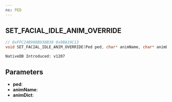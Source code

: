 ```yaml
---
ns: PED
---
```

## SET_FACIAL_IDLE_ANIM_OVERRIDE

```c
// 0xFFC24B988B938B38 0x9BA19C13
void SET_FACIAL_IDLE_ANIM_OVERRIDE(Ped ped, char* animName, char* animDict);
```

```
NativeDB Introduced: v1207
```

## Parameters
* **ped**:
* **animName**:
* **animDict**:
